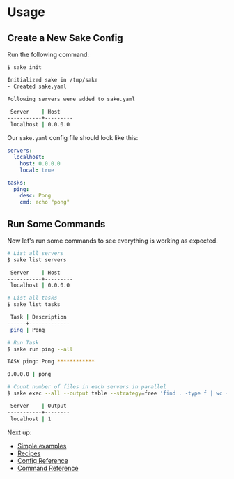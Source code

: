 # Usage

## Create a New Sake Config

Run the following command:

```bash
$ sake init

Initialized sake in /tmp/sake
- Created sake.yaml

Following servers were added to sake.yaml

 Server    | Host
-----------+---------
 localhost | 0.0.0.0
```

Our `sake.yaml` config file should look like this:

```yaml title=sake.yaml
servers:
  localhost:
    host: 0.0.0.0
    local: true

tasks:
  ping:
    desc: Pong
    cmd: echo "pong"
```

## Run Some Commands

Now let's run some commands to see everything is working as expected.

```bash
# List all servers
$ sake list servers

 Server    | Host
-----------+---------
 localhost | 0.0.0.0

# List all tasks
$ sake list tasks

 Task | Description
------+-------------
 ping | Pong

# Run Task
$ sake run ping --all

TASK ping: Pong ************

0.0.0.0 | pong

# Count number of files in each servers in parallel
$ sake exec --all --output table --strategy=free 'find . -type f | wc -l'

 Server    | Output
-----------+--------
 localhost | 1
```

Next up:

- [Simple examples](/examples)
- [Recipes](/recipes)
- [Config Reference](/config-reference)
- [Command Reference](/command-reference)
